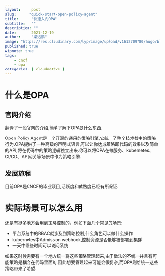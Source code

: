 ```yaml
---
layout:     post 
slug:      "quick-start-open-policy-agent"
title:      "快速入门OPA"
subtitle:   ""
description: ""
date:       2021-12-19
author:     "梁远鹏"
image: "https://res.cloudinary.com/lyp/image/upload/v1612709780/hugo/blog.github.io/pexels-matt-hardy-2568001.jpg"
published: true
wipnote: true
tags:
    - cncf
    - opa
categories: [ cloudnative ]
---    
```


# 什么是OPA  

## 官网介绍
翻译了一段官网的介绍,简单了解下OPA是什么东西.  

Open Policy Agent是一个开源的通用的策略引擎,它统一了整个技术栈中的策略行为.OPA提供了一种高级的声明式语言,可以让你达成策略即代码的效果以及简单的API,将在代码中的策略逻辑独立出来.你可以将OPA在微服务、kubernetes、CI/CD、API网关等场景中作为策略引擎.  

## 发展旅程  

目前OPA是CNCF的毕业项目,活跃度和成熟度已经有所保证.

# 实际场景可以怎么用  

还是有挺多地方会用到策略控制的，例如下面几个常见的场景:  

- 平台系统中的RBAC就涉及到策略控制,什么角色可以做什么操作  
- kubernetes中Admission webhook,控制资源是否能够被部署到集群  
- 一天中哪些时间可以访问系统  

如果这时候需要有一个地方统一将这些策略管理起来,由于做法的不统一并且有可能策略是耦合在代码里面的,因此想要管理起来可能会很复杂,而OPA则给统一这些策略带来了希望.
